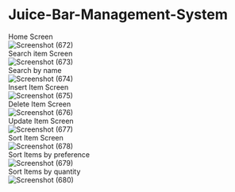 # Juice-Bar-Management-System

Home Screen<br>
![Screenshot (672)](https://github.com/Ishini0818/Juice-Bar-Management-System/assets/101697017/dece16a7-c84b-4633-9685-a9809f9eaa93)<br>
Search item Screen<br>
![Screenshot (673)](https://github.com/Ishini0818/Juice-Bar-Management-System/assets/101697017/d40e5ba1-4d13-4c6a-89b7-2f592bb837d6)<br>
Search by name<br>
![Screenshot (674)](https://github.com/Ishini0818/Juice-Bar-Management-System/assets/101697017/154b9046-fd67-4fa4-8587-c8f7e027be78)<br>
Insert Item Screen<br>
![Screenshot (675)](https://github.com/Ishini0818/Juice-Bar-Management-System/assets/101697017/4d77add6-a0bd-48c0-bb86-8f90cc077ba5)<br>
Delete Item Screen<br>
![Screenshot (676)](https://github.com/Ishini0818/Juice-Bar-Management-System/assets/101697017/6c3e3b26-c5cb-421a-95ff-f109a5411c02)<br>
Update Item Screen<br>
![Screenshot (677)](https://github.com/Ishini0818/Juice-Bar-Management-System/assets/101697017/821ef050-67ec-47a1-8fa6-88d9f071faaf)<br>
Sort Item Screen<br>
![Screenshot (678)](https://github.com/Ishini0818/Juice-Bar-Management-System/assets/101697017/c20ea6a8-5c2a-42e2-a6f2-9b8d83f95907)<br>
Sort Items by preference<br>
![Screenshot (679)](https://github.com/Ishini0818/Juice-Bar-Management-System/assets/101697017/207808ef-b5f3-49ac-8418-ddd87dea7e26)<br>
Sort Items by quantity<br>
![Screenshot (680)](https://github.com/Ishini0818/Juice-Bar-Management-System/assets/101697017/db699638-a79d-4cf0-b295-58b0c1fe9b46)<br>
